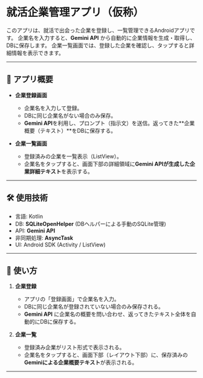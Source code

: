 # 就活企業管理アプリ（仮称）

このアプリは、就活で出会った企業を登録し、一覧管理できるAndroidアプリです。
企業名を入力すると、**Gemini API** から自動的に企業情報を生成・取得し、DBに保存します。
企業一覧画面では、登録した企業を確認し、タップすると詳細情報を表示できます。

---

## 🚀 アプリ概要

-   **企業登録画面**
    -   企業名を入力して登録。
    -   DBに同じ企業名がない場合のみ保存。
    -   **Gemini API**を利用し、プロンプト（指示文）を送信。返ってきた**企業概要（テキスト）**をDBに保存する。

-   **企業一覧画面**
    -   登録済みの企業を一覧表示（ListView）。
    -   企業名をタップすると、画面下部の詳細領域に**Gemini APIが生成した企業詳細テキスト**を表示する。

---

## 🛠️ 使用技術

-   言語: Kotlin
-   DB: **SQLiteOpenHelper** (DBヘルパーによる手動のSQLite管理)
-   API: **Gemini API**
-   非同期処理: **AsyncTask**
-   UI: Android SDK (Activity / ListView)

---

## 📱 使い方

1.  **企業登録**
    -   アプリの「登録画面」で企業名を入力。
    -   DBに同じ企業名が登録されていない場合のみ保存される。
    -   **Gemini API** に企業名の概要を問い合わせ、返ってきたテキスト全体を自動的にDBに保存する。

2.  **企業一覧**
    -   登録済み企業がリスト形式で表示される。
    -   企業名をタップすると、画面下部（レイアウト下部）に、保存済みの**Geminiによる企業概要テキスト**が表示される。

---


